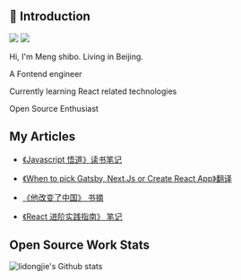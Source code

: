 ## 🙋 Introduction  

![](https://img.shields.io/static/v1?label=wechat&message=expo213&color=57bd6a&logo=wechat) ![](https://visitor-badge.glitch.me/badge?page_id=github.com/exposir) 

Hi, I'm Meng shibo. Living in Beijing.

A Fontend engineer

Currently learning React related technologies

Open Source Enthusiast



## My Articles  

- [《Javascript 悟道》读书笔记](https://github.com/exposir/Personal-Blog/issues/45)

- [《When to pick Gatsby, Next.Js or Create React App》翻译](https://github.com/exposir/Personal-Blog/issues/44)

- [《他改变了中国》 书摘 ](https://github.com/exposir/Personal-Blog/issues/41)

- [《React 进阶实践指南》 笔记 ](https://github.com/exposir/Personal-Blog/issues/43)

## Open Source Work Stats 

![lidongjie's Github stats](https://github-readme-stats.vercel.app/api?username=exposir&show_icons=true&bg_color=30,e96443,904e95&title_color=fff&text_color=fff)



